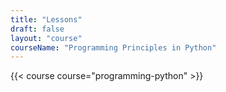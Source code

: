 ```yaml
---
title: "Lessons"
draft: false
layout: "course"
courseName: "Programming Principles in Python"
---
```


{{< course course="programming-python" >}}
